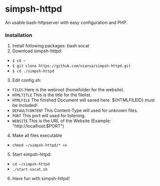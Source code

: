 # simpsh-httpd

An usable bash-httpserver with easy configuration and PHP.


### Installation

1. Install following packages: bash socat
2. Download simpsh-httpd:
 * `$ cd ~`
 * `$ git clone https://github.com/niansa/simpsh-httpd.git`
 * `$ cd ./simpsh-httpd`
3. Edit config.sh:
 * `FILES` Here is the webroot (homefolder for the website).
 * `HTMLTITLE` This is the title for the filelist.
 * `HTMLFILE` The finished Document will saved here. ${HTMLFILEID} must be included!
 * `DEFAULTCONTENT` This Content-Type will used for unknown files.
 * `PORT` This port will used for listening.
 * `WEBSITE` This is the URL of the Website (Example: "http://localhost:$PORT")
4. Make all files executable
 * `chmod ~/simpsh-httpd/* +x`
5. Start simpsh-httpd:
 * `cd ~/simpsh-httpd`
 * `./start-socat.sh`
6. Have fun with simpsh-httpd!
